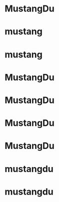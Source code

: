 # MustangDu
# mustang
# mustang
# MustangDu
# MustangDu
# MustangDu
# MustangDu
# mustangdu
# mustangdu
